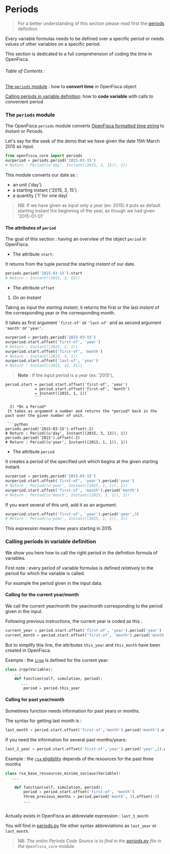 # Periods

> For a better understanding of this section please read first the [periods](periods.md) definition  


Every variable formulas needs to be defined over a specific period or needs values of other variables on a specific period.  

This section is dedicated to a full comprehension of coding the time in OpenFisca.

###### Table of Contents :
   
[The  `periods` module](https://doc.openfisca.fr/en/coding-the-legislation/periods.html#the-module-periods) : how to **convert time** in OpenFisca object      
    
[Calling periods in variable definition](https://doc.openfisca.fr/en/coding-the-legislation/periods.html#calling-periods-in-variable-definition): how to **code variable** with calls to convenient period
### The `periods` module

The OpenFisca `periods` module converts [OpenFisca formatted time string](https://doc.openfisca.fr/en/periodsinstants.html#implementation-in-openfisca) to *Instant* or *Periods*.

Let's say for the seek  of the demo that we have given the date 15th March 2015 as input.

```python
from openfisca_core import periods 
ourperiod = periods.period('2015-03-15')
# Return : Period((u'day', Instant((2015, 3, 15)), 1))
```
This module converts our date as :
 - an unit ('day')
 - a starting instant ('2015, 3, 15')
 - a quantity ('1' for one day)

>NB: If we have given as input only a year (ex: 2015) it puts as default starting instant the beginning of the year, as though we had given '2015-01-01'

#### The attributes of `period`

The goal of this section : having an overview of the object `period` in OpenFisca.
- The attribute `start`:

It returns from the tuple *period* the starting *instant* of our date.

```python
periods.period('2015-03-15').start
# Return : Instant((2015, 3, 15))
```

- The attribute `offset`  

1) *On an Instant*   

Taking as input the *starting instant*, it returns the first or the last *instant* of the corresponding year or the corresponding month.

It takes as first argument `'first-of'` or `'last-of'` and as second argument `'month'` or `'year'`. 

```python
ourperiod = periods.period('2015-03-15')
ourperiod.start.offset('first-of', 'year')
# Return : Instant((2015, 1, 1))
ourperiod.start.offset('first-of', 'month')
# Return : Instant((2015, 3, 1))
ourperiod.start.offset('last-of', 'year')
# Return : Instant((2015, 12, 31))
```
>**Note** : If the input period is a year (ex: '2015'),   
``` 
period.start = period.start.offset('first-of', 'year') 
             = period.start.offset('first-of', 'month')
             = Instant((2015, 1, 1))`
             ```
             
  2) *On a Period*   
 It takes as argument a number and returns the *period* back in the past over the given number of unit.
 
 ```python
periods.period('2015-03-15').offset(-2)
# Return : Period((u'day', Instant((2015, 3, 13)), 1))
periods.period('2015').offset(-2)
# Return : Period((u'year', Instant((2013, 1, 1)), 1))
```
 

- The attribute `period`  

It creates a period of the specified unit which begins at the given starting instant.


```python
ourperiod = periods.period('2015-03-15')
ourperiod.start.offset('first-of', 'year').period('year')
# Return : Period((u'year', Instant((2015, 1, 1)), 1))
ourperiod.start.offset('first-of', 'month').period('month')
# Return : Period((u'month', Instant((2015, 3, 1)), 1))
```
If you want several of this unit, add it as an argument.
```python
ourperiod.start.offset('first-of', 'year').period('year',3)
# Return : Period((u'year', Instant((2015, 1, 1)), 3))
```
This expression means three years starting in 2015.

       

### Calling periods in variable definition

We show you here how to call the right period in the definition formula of variables.

First note : every period of variable formulas is defined *relatively* to the period for which the variable is called.  

For example the period given in the input data. 


#### Calling for the current year/month
We call the current year/month the year/month corresponding to the period given in the input.

Following previous instructions, the current year is coded as this :
```python
current_year = period.start.offset('first-of', 'year').period('year')
current_month = period.start.offset('first-of', 'month').period('month')
```

But to simplify this line, the attributes  `this_year` and `this_month` have been created in OpenFisca.

Example : the [`irpp`](https://legislation.openfisca.fr/variables/irpp) is defined for the current year:

```python
class irpp(Variable):
    ...
    def function(self, simulation, period):
       ...
        period = period.this_year
```

#### Calling for past year/month

Sometimes function needs information for past years or months.

The syntax for getting last month is :
```python
last_month = period.start.offset('first-of','month').period('month').offset(-1)
```
If you need the information for several past months/years:

```python
last_2_year = period.start.offset('first-of','year').period('year',2).offset(-2)
```

Example : the [`rsa` eligibility](https://legislation.openfisca.fr/variables/rsa_base_ressources_minima_sociaux) depends of the resources for the past three months

```python
class rsa_base_ressources_minima_sociaux(Variable):
   ...

    def function(self, simulation, period):
        period = period.start.offset('first-of', 'month')
        three_previous_months = period.period('month', 3).offset(-3)
        ...
     
```
Actually exists in OpenFisca an abbreviate expression : `last_3_month` 

You will find in [periods.py](https://github.com/openfisca/openfisca-core/blob/master/openfisca_core/periods.py) file other syntax abbreviations as `last_year` or `last_month`.


> NB: *The entire Periods Code Source is to find  in the [periods.py](https://github.com/openfisca/openfisca-core/blob/master/openfisca_core/periods.py) file in the `Openfisca_core` module.*